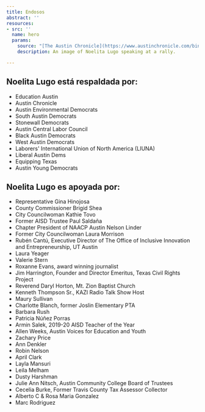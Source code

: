 ```yaml
---
title: Endosos
abstract: ''
resources:
- src: ''
  name: hero
  params:
    source: "[The Austin Chronicle](https://www.austinchronicle.com/binary/26de/pols_feature30.jpg)"
    description: An image of Noelita Lugo speaking at a rally.

---
```

## Noelita Lugo está respaldada por:

* Education Austin
* Austin Chronicle
* Austin Environmental Democrats
* South Austin Democrats
* Stonewall Democrats
* Austin Central Labor Council
* Black Austin Democrats
* West Austin Democrats
* Laborers' International Union of North America (LIUNA)
* Liberal Austin Dems
* Equipping Texas
* Austin Young Democrats

## Noelita Lugo es apoyada por:

* Representative Gina Hinojosa
* County Commissioner Brigid Shea
* City Councilwoman Kathie Tovo
* Former AISD Trustee Paul Saldaña
* Chapter President of NAACP Austin Nelson Linder
* Former City Councilwoman Laura Morrison
* Rubén Cantú, Executive Director of The Office of Inclusive Innovation and Entrepreneurship, UT Austin
* Laura Yeager
* Valerie Stern
* Roxanne Evans, award winning journalist
* Jim Harrington, Founder and Director Emeritus, Texas Civil Rights Project
* Reverend Daryl Horton, Mt. Zion Baptist Church
* Kenneth Thompson Sr., KAZI Radio Talk Show Host
* Maury Sullivan
* Charlotte Blanch, former Joslin Elementary PTA
* Barbara Rush
* Patricia Núñez Porras
* Armin Salek, 2019-20 AISD Teacher of the Year
* Allen Weeks, Austin Voices for Education and Youth
* Zachary Price
* Ann Denkler
* Robin Nelson
* April Clark
* Layla Mansuri
* Leila Melham
* Dusty Harshman
* Julie Ann Nitsch, Austin Community College Board of Trustees
* Cecelia Burke, Former Travis County Tax Assessor Collector
* Alberto C & Rosa Maria Gonzalez
* Marc Rodriguez
